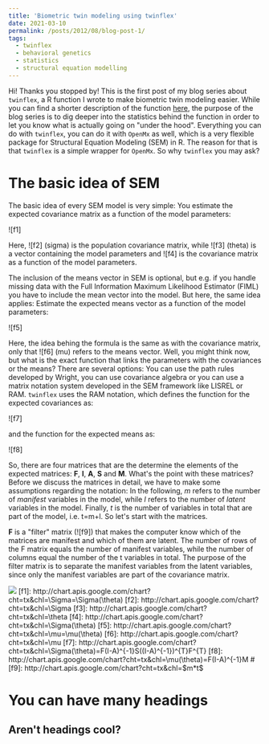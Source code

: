 ```yaml
---
title: 'Biometric twin modeling using twinflex'
date: 2021-03-10
permalink: /posts/2012/08/blog-post-1/
tags:
  - twinflex
  - behavioral genetics
  - statistics
  - structural equation modelling
---
```


Hi! Thanks you stopped by! This is the first post of my blog series about `twinflex`, a R function I wrote to make biometric twin modeling easier. While you can find a shorter description of the function [here](https://github.com/mirkoruks/twinflex), the purpose of the blog series is to dig deeper into the statistics behind the function in order to let you know what is actually going on "under the hood". Everything you can do with `twinflex`, you can do it with `OpenMx` as well, which is a very flexible package for Structural Equation Modeling (SEM) in R. The reason for that is that `twinflex` is a simple wrapper for `OpenMx`. So why `twinflex` you may ask? 

The basic idea of SEM
======
The basic idea of every SEM model is very simple: You estimate the expected covariance matrix as a function of the model parameters:

![f1]

Here, ![f2] (sigma) is the population covariance matrix, while ![f3] (theta) is a vector containing the model parameters and ![f4] is the covariance matrix as a function of the model parameters. 

The inclusion of the means vector in SEM is optional, but e.g. if you handle missing data with the Full Information Maximum Likelihood Estimator (FIML) you have to include the mean vector into the model. But here, the same idea applies: Estimate the expected means vector as a function of the model parameters:

![f5]

Here, the idea behing the formula is the same as with the covariance matrix, only that ![f6] (mu) refers to the means vector. Well, you might think now, but what is the exact function that links the parameters with the covariances or the means? There are several options: You can use the path rules developed by Wright, you can use covariance algebra or you can use a matrix notation system developed in the SEM framework like LISREL or RAM. `twinflex` uses the RAM notation, which defines the function for the expected covariances as:

![f7]

and the function for the expected means as:

![f8]

So, there are four matrices that are the determine the elements of the expected matrices: **F**, **I**, **A**, **S** and **M**. What's the point with these matrices? Before we discuss the matrices in detail, we have to make some assumptions regarding the notation: In the following, *m* refers to the number of *manifest* variables in the model, while *l* refers to the number of *latent* variables in the model. Finally, *t* is the number of variables in total that are part of the model, i.e. t=m+l. So let's start with the matrices. 

**F** is a "filter" matrix (![f9]) that makes the computer know which of the matrices are manifest and which of them are latent. The number of rows of the F matrix equals the number of manifest variables, while the number of columns equal the number of the t variables in total. The purpose of the filter matrix is to separate the manifest variables from the latent variables, since only the manifest variables are part of the covariance matrix. 


<img src="https://render.githubusercontent.com/render/math?math=e^{i \pi} = -1">
[f1]: http://chart.apis.google.com/chart?cht=tx&chl=\Sigma=\Sigma(\theta)
[f2]: http://chart.apis.google.com/chart?cht=tx&chl=\Sigma
[f3]: http://chart.apis.google.com/chart?cht=tx&chl=\theta
[f4]: http://chart.apis.google.com/chart?cht=tx&chl=\Sigma(\theta)
[f5]: http://chart.apis.google.com/chart?cht=tx&chl=\mu=\mu(\theta)
[f6]: http://chart.apis.google.com/chart?cht=tx&chl=\mu
[f7]: http://chart.apis.google.com/chart?cht=tx&chl=\Sigma(\theta)=F(I-A)^{-1}S((I-A)^{-1})^{T}F^{T}
[f8]: http://chart.apis.google.com/chart?cht=tx&chl=\mu(\theta)=F(I-A)^{-1}M
#[f9]: http://chart.apis.google.com/chart?cht=tx&chl=$m*t$

You can have many headings
======

Aren't headings cool?
------
